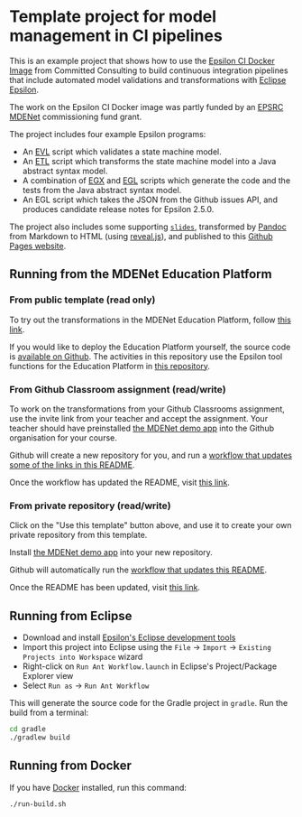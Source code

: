 # Template project for model management in CI pipelines

This is an example project that shows how to use the [Epsilon CI Docker Image](https://gitlab.com/committed-consulting/mde-devops/epsilon-ci-container) from Committed Consulting to build continuous integration pipelines that include automated model validations and transformations with [Eclipse Epsilon](https://eclipse.org/epsilon).

The work on the Epsilon CI Docker image was partly funded by an [EPSRC MDENet](https://www.mde-network.org/) commissioning fund grant.

The project includes four example Epsilon programs:

* An [EVL](https://eclipse.dev/epsilon/doc/evl/) script which validates a state machine model.
* An [ETL](https://eclipse.dev/epsilon/doc/etl/) script which transforms the state machine model into a Java abstract syntax model.
* A combination of [EGX](https://eclipse.dev/epsilon/doc/articles/egx-parameters/) and [EGL](https://eclipse.dev/epsilon/doc/egl/) scripts which generate the code and the tests from the Java abstract syntax model.
* An EGL script which takes the JSON from the Github issues API, and produces candidate release notes for Epsilon 2.5.0.

The project also includes some supporting [`slides`](slides), transformed by [Pandoc](https://pandoc.org/) from Markdown to HTML (using [reveal.js](https://revealjs.com/)), and published to this [Github Pages website](https://agarciadom.github.io/mdenet-mde-ci-tutorial/).

## Running from the MDENet Education Platform

### From public template (read only)

To try out the transformations in the MDENet Education Platform, follow [this link](https://mdenet-ep.sites.er.kcl.ac.uk/?activities=https://raw.githubusercontent.com/agarciadom/mdenet-mde-ci-tutorial/main/smachines-hosted-activity.json).

If you would like to deploy the Education Platform yourself, the source code is [available on Github](https://github.com/mdenet/educationplatform).
The activities in this repository use the Epsilon tool functions for the Education Platform in [this repository](https://github.com/epsilonlabs/playground-micronaut/).

### From Github Classroom assignment (read/write)

To work on the transformations from your Github Classrooms assignment, use the invite link from your teacher and accept the assignment.
Your teacher should have preinstalled [the MDENet demo app](https://github.com/apps/mdenet-education-platform-demo-app) into the Github organisation for your course.

Github will create a new repository for you, and run a [workflow that updates some of the links in this README](.github/workflows/update-privaterepo-link.yml).

Once the workflow has updated the README, visit [this link](https://mdenet-ep.sites.er.kcl.ac.uk/?activities=automatically_replaced_by_fork_workflow&privaterepo=true).

### From private repository (read/write)

Click on the "Use this template" button above, and use it to create your own private repository from this template.

Install [the MDENet demo app](https://github.com/apps/mdenet-education-platform-demo-app) into your new repository.

Github will automatically run the [workflow that updates this README](.github/workflows/update-privaterepo-link.yml).

Once the README has been updated, visit [this link](https://mdenet-ep.sites.er.kcl.ac.uk/?activities=automatically_replaced_by_fork_workflow&privaterepo=true).

## Running from Eclipse

- Download and install [Epsilon's Eclipse development tools](https://eclipse.org/epsilon/download)
- Import this project into Eclipse using the `File` -> `Import` -> `Existing Projects into Workspace` wizard
- Right-click on `Run Ant Workflow.launch` in Eclipse's Project/Package Explorer view
- Select `Run as` -> `Run Ant Workflow`

This will generate the source code for the Gradle project in `gradle`.
Run the build from a terminal:

```sh
cd gradle
./gradlew build
```

## Running from Docker

If you have [Docker](https://docs.docker.com/engine/install/) installed, run this command:

```shell
./run-build.sh
```
